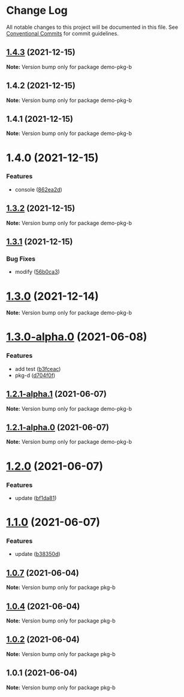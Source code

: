 # Change Log

All notable changes to this project will be documented in this file.
See [Conventional Commits](https://conventionalcommits.org) for commit guidelines.

## [1.4.3](https://github.com/MrSeaWave/lerna-demo/compare/demo-pkg-b@1.4.2...demo-pkg-b@1.4.3) (2021-12-15)

**Note:** Version bump only for package demo-pkg-b





## 1.4.2 (2021-12-15)

**Note:** Version bump only for package demo-pkg-b





## 1.4.1 (2021-12-15)

**Note:** Version bump only for package demo-pkg-b





# 1.4.0 (2021-12-15)


### Features

* console ([862ea2d](https://github.com/MrSeaWave/lerna-demo/commit/862ea2d4704c3de4ad6a2c53fa6a5a2f7a8b0893))





## [1.3.2](https://github.com/MrSeaWave/lerna-demo/compare/demo-pkg-b@1.3.1...demo-pkg-b@1.3.2) (2021-12-15)

**Note:** Version bump only for package demo-pkg-b





## [1.3.1](https://github.com/MrSeaWave/lerna-demo/compare/demo-pkg-b@1.3.0...demo-pkg-b@1.3.1) (2021-12-15)


### Bug Fixes

* modify ([56b0ca3](https://github.com/MrSeaWave/lerna-demo/commit/56b0ca3729f092d7fc57cc663e606b08c14711d7))





# [1.3.0](https://github.com/MrSeaWave/lerna-demo/compare/demo-pkg-b@1.3.0-alpha.0...demo-pkg-b@1.3.0) (2021-12-14)

**Note:** Version bump only for package demo-pkg-b





# [1.3.0-alpha.0](https://github.com/MrSeaWave/lerna-demo/compare/demo-pkg-b@1.2.1-alpha.1...demo-pkg-b@1.3.0-alpha.0) (2021-06-08)


### Features

* add test ([b3fceac](https://github.com/MrSeaWave/lerna-demo/commit/b3fceac55f74468a9b88e7c31778ebe1fec0e6c4))
* pkg-d ([d704f0f](https://github.com/MrSeaWave/lerna-demo/commit/d704f0f9adbdff4e31959aa4a69e59783b0a2bcb))





## [1.2.1-alpha.1](https://github.com/MrSeaWave/lerna-demo/compare/demo-pkg-b@1.2.1-alpha.0...demo-pkg-b@1.2.1-alpha.1) (2021-06-07)

**Note:** Version bump only for package demo-pkg-b





## [1.2.1-alpha.0](https://github.com/MrSeaWave/lerna-demo/compare/demo-pkg-b@1.2.0...demo-pkg-b@1.2.1-alpha.0) (2021-06-07)

**Note:** Version bump only for package demo-pkg-b





# [1.2.0](https://github.com/MrSeaWave/lerna-demo/compare/demo-pkg-b@1.1.1...demo-pkg-b@1.2.0) (2021-06-07)


### Features

* update ([bf1da81](https://github.com/MrSeaWave/lerna-demo/commit/bf1da81c6db5ae8c4051f981da929adb2d80f284))





# [1.1.0](https://github.com/MrSeaWave/lerna-demo/compare/demo-pkg-b@1.0.10...demo-pkg-b@1.1.0) (2021-06-07)


### Features

* update ([b38350d](https://github.com/MrSeaWave/lerna-demo/commit/b38350dcc4c5f078ea250af095bf8e0d405bca92))





## [1.0.7](https://github.com/MrSeaWave/lerna-demo/compare/pkg-b@1.0.6...pkg-b@1.0.7) (2021-06-04)

**Note:** Version bump only for package pkg-b





## [1.0.4](https://github.com/MrSeaWave/lerna-demo/compare/pkg-b@1.0.3...pkg-b@1.0.4) (2021-06-04)

**Note:** Version bump only for package pkg-b





## [1.0.2](https://github.com/MrSeaWave/lerna-demo/compare/pkg-b@1.0.1...pkg-b@1.0.2) (2021-06-04)

**Note:** Version bump only for package pkg-b





## 1.0.1 (2021-06-04)

**Note:** Version bump only for package pkg-b

